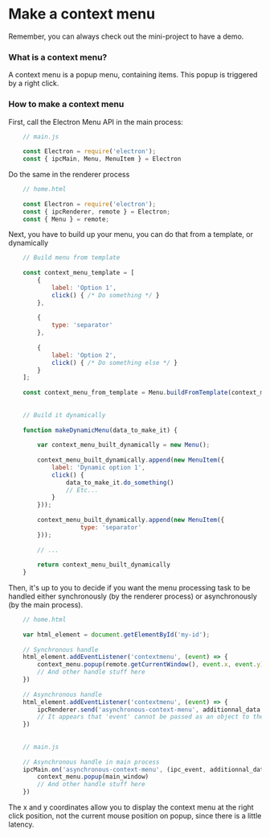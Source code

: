 # Make a context menu

Remember, you can always check out the mini-project to have a demo.


### What is a context menu?

A context menu is a popup menu, containing items. This popup is triggered by a right click.
 
### How to make a context menu


First, call the Electron Menu API in the main process:
    
```javascript
    // main.js
 
    const Electron = require('electron');
    const { ipcMain, Menu, MenuItem } = Electron
```

Do the same in the renderer process
    
```javascript
    // home.html
 
    const Electron = require('electron');
    const { ipcRenderer, remote } = Electron;
    const { Menu } = remote;
```

Next, you have to build up your menu, you can do that from a template, or dynamically

```javascript
    // Build menu from template
    
    const context_menu_template = [
        {
            label: 'Option 1',
            click() { /* Do something */ }
        },
        
        {
            type: 'separator'
        },
        
        {
            label: 'Option 2',
            click() { /* Do something else */ }
        }
    ];
    
    const context_menu_from_template = Menu.buildFromTemplate(context_menu_template);
    
    
    // Build it dynamically
    
    function makeDynamicMenu(data_to_make_it) {
        
        var context_menu_built_dynamically = new Menu();
        
        context_menu_built_dynamically.append(new MenuItem({
            label: 'Dynamic option 1',
            click() {
                data_to_make_it.do_something()
                // Etc... 
            }
        }));
        
        context_menu_built_dynamically.append(new MenuItem({
                    type: 'separator'
        }));
        
        // ...
        
        return context_menu_built_dynamically
    }
```

Then, it's up to you to decide if you want the menu processing task to be handled either synchronously (by the renderer process) or asynchronously (by the main process).


```javascript
    // home.html
    
    var html_element = document.getElementById('my-id');
    
    // Synchronous handle
    html_element.addEventListener('contextmenu', (event) => {
        context_menu.popup(remote.getCurrentWindow(), event.x, event.y)
        // And other handle stuff here
    })
    
    // Asynchronous handle
    html_element.addEventListener('contextmenu', (event) => {
        ipcRenderer.send('asynchronous-context-menu', additionnal_data, event.x, event.y)
        // It appears that 'event' cannot be passed as an object to the main process (Electron v1.3.3 and v1.4.1)
    })
    
    
    // main.js
    
    // Asynchronous handle in main process
    ipcMain.on('asynchronous-context-menu', (ipc_event, additionnal_data, mouse_x, mouse_y) => {
        context_menu.popup(main_window)
        // And other handle stuff here
    })
```

The x and y coordinates allow you to display the context menu at the right click position, not the current mouse position on popup, since there is a little latency.